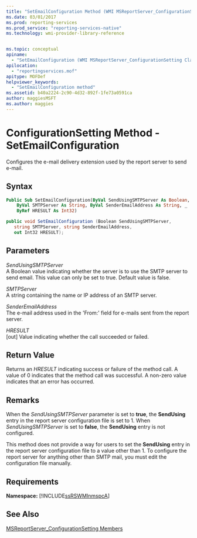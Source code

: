 ```yaml
---
title: "SetEmailConfiguration Method (WMI MSReportServer_ConfigurationSetting) | Microsoft Docs"
ms.date: 03/01/2017
ms.prod: reporting-services
ms.prod_service: "reporting-services-native"
ms.technology: wmi-provider-library-reference


ms.topic: conceptual
apiname: 
  - "SetEmailConfiguration (WMI MSReportServer_ConfigurationSetting Class)"
apilocation: 
  - "reportingservices.mof"
apitype: MOFDef
helpviewer_keywords: 
  - "SetEmailConfiguration method"
ms.assetid: b40a2224-2c90-4d32-892f-1fe73a0591ca
author: maggiesMSFT
ms.author: maggies
---
```

# ConfigurationSetting Method - SetEmailConfiguration
  Configures the e-mail delivery extension used by the report server to send e-mail.  
  
## Syntax  
  
```vb  
Public Sub SetEmailConfiguration(ByVal SendUsingSMTPServer As Boolean, _  
    ByVal SMTPServer As String, ByVal SenderEmailAddress As String, _  
    ByRef HRESULT As Int32)  
```  
  
```csharp  
public void SetEmailConfiguration (Boolean SendUsingSMTPServer,   
   string SMTPServer, string SenderEmailAddress,   
   out Int32 HRESULT);  
```  
  
## Parameters  
 *SendUsingSMTPServer*  
 A Boolean value indicating whether the server is to use the SMTP server to send email. This value can only be set to true. Default value is false.  
  
 *SMTPServer*  
 A string containing the name or IP address of an SMTP server.  
  
 *SenderEmailAddress*  
 The e-mail address used in the 'From:' field for e-mails sent from the report server.  
  
 *HRESULT*  
 [out] Value indicating whether the call succeeded or failed.  
  
## Return Value  
 Returns an *HRESULT* indicating success or failure of the method call. A value of 0 indicates that the method call was successful. A non-zero value indicates that an error has occurred.  
  
## Remarks  
 When the *SendUsingSMTPServer* parameter is set to **true**, the **SendUsing** entry in the report server configuration file is set to 1. When *SendUsingSMTPServer* is set to **false**, the **SendUsing** entry is not configured.  
  
 This method does not provide a way for users to set the **SendUsing** entry in the report server configuration file to a value other than 1. To configure the report server for anything other than SMTP mail, you must edit the configuration file manually.  
  
## Requirements  
 **Namespace:** [!INCLUDE[ssRSWMInmspcA](../../includes/ssrswminmspca-md.md)]  
  
## See Also  
 [MSReportServer_ConfigurationSetting Members](../../reporting-services/wmi-provider-library-reference/msreportserver-configurationsetting-members.md)  
  
  
